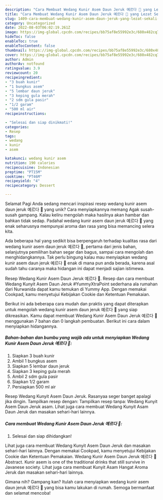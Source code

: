 ```yaml
---
description: "Cara Membuat Wedang Kunir Asem Daun Jeruk 예르다 🍵 yang Lezat Sekali, Lezat"
title: "Cara Membuat Wedang Kunir Asem Daun Jeruk 예르다 🍵 yang Lezat Sekali, Lezat"
slug: 1409-cara-membuat-wedang-kunir-asem-daun-jeruk-yang-lezat-sekali-lezat
category: Uncategorized
date: 2022-08-03T06:02:19.261Z
image: https://img-global.cpcdn.com/recipes/bb75af8e55992e3c/680x482cq70/wedang-kunir-asem-daun-jeruk-예르다-foto-resep-utama.jpg
hideToc: false
enableToc: true
enableTocContent: false
thumbnail: https://img-global.cpcdn.com/recipes/bb75af8e55992e3c/680x482cq70/wedang-kunir-asem-daun-jeruk-예르다-foto-resep-utama.jpg
cover: https://img-global.cpcdn.com/recipes/bb75af8e55992e3c/680x482cq70/wedang-kunir-asem-daun-jeruk-예르다-foto-resep-utama.jpg
author: Admin
authorAv: notfound
ratingvalue: 3.9
reviewcount: 20
recipeingredient:
- "3 buah kunir"
- "1 bungkus asem"
- "5 lembar daun jeruk"
- "3 keping gula merah"
- "2 sdm gula pasir"
- "1/2 garam"
- "500 ml air"
recipeinstructions:

- "Selesai dan siap dinikmati!"
categories:
- Resep
tags:
- wedang
- kunir
- asem

katakunci: wedang kunir asem 
nutrition: 190 calories
recipecuisine: Indonesian
preptime: "PT15M"
cooktime: "PT46M"
recipeyield: "4"
recipecategory: Dessert

---
```



Selamat Pagi Anda sedang mencari inspirasi resep wedang kunir asem daun jeruk 예르다 🍵 yang unik? Cara menyiapkannya memang Agak susah-susah gampang. Kalau keliru mengolah maka hasilnya akan hambar dan bahkan tidak sedap. Padahal wedang kunir asem daun jeruk 예르다 🍵 yang enak seharusnya mempunyai aroma dan rasa yang bisa memancing selera kita.


Ada beberapa hal yang sedikit bisa berpengaruh terhadap kualitas rasa dari wedang kunir asem daun jeruk 예르다 🍵, pertama dari jenis bahan, selanjutnya pemilihan bahan segar dan bagus, sampai cara mengolah dan menghidangkannya. Tak perlu bingung kalau mau menyiapkan wedang kunir asem daun jeruk 예르다 🍵 enak di mana pun anda berada, karena asal sudah tahu caranya maka hidangan ini dapat menjadi sajian istimewa.

Resep Wedang Kunir Asem Daun Jeruk 예르다 🍵. Resep dan cara membuat Wedang Kunyit Asem Daun Jeruk #YummyXtraPoint sederhana ala rumahan dari Nurwanida dapat kamu temukan di Yummy App. Dengan memakai Cookpad, kamu menyetujui Kebijakan Cookie dan Ketentuan Pemakaian.


Berikut ini ada beberapa cara mudah dan praktis yang dapat diterapkan untuk mengolah wedang kunir asem daun jeruk 예르다 🍵 yang siap dikreasikan. Kamu dapat membuat Wedang Kunir Asem Daun Jeruk 예르다 🍵 menggunakan 7 bahan dan 0 langkah pembuatan. Berikut ini cara dalam menyiapkan hidangannya.

<!--inarticleads1-->

##### Bahan-bahan dan bumbu yang wajib ada untuk menyiapkan Wedang Kunir Asem Daun Jeruk 예르다 🍵:

1. Siapkan 3 buah kunir
1. Ambil 1 bungkus asem
1. Siapkan 5 lembar daun jeruk
1. Siapkan 3 keping gula merah
1. Ambil 2 sdm gula pasir
1. Siapkan 1/2 garam
1. Persiapkan 500 ml air


Resep Wedang Kunyit Asem Daun Jeruk. Rasanyaa seger banget apalagi jika dingin. Tampilkan resep dengan: Tampilkan resep tanpa: Wedang Kunyit Asem Daun Jeruk asam. Lihat juga cara membuat Wedang Kunyit Asam Daun Jeruk dan masakan sehari-hari lainnya. 

<!--inarticleads2-->

##### Cara membuat Wedang Kunir Asem Daun Jeruk 예르다 🍵:


1. Selesai dan siap dihidangkan!

Lihat juga cara membuat Wedang Kunyit Asem Daun Jeruk dan masakan sehari-hari lainnya. Dengan memakai Cookpad, kamu menyetujui Kebijakan Cookie dan Ketentuan Pemakaian. Wedang Kunir Asem Daun Jeruk 예르다 🍵 Abstract. Kunir asem is one of the traditional drinks that still survive in Javanese society. Lihat juga cara membuat Kunyit Asam Hangat Aroma Jeruk dan masakan sehari-hari lainnya. 

Gimana nih? Gampang kan? Itulah cara menyiapkan wedang kunir asem daun jeruk 예르다 🍵 yang bisa kamu lakukan di rumah. Semoga bermanfaat dan selamat mencoba!
